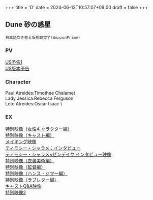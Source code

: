 +++
title = 'D'
date = 2024-06-13T10:57:07+09:00
draft = false
+++

## Dune 砂の惑星
```
日本語吹き替え版視聴完了(AmazonPrime)
```
### PV
[US予告1](https://youtu.be/npl8ogM704A)\
[US版本予告](https://youtu.be/ZSYVnsyFqHA)

### Character
Paul Atreides:Timothee Chalamet\
Lady Jessica:Rebecca Ferguson\
Leto Atreides:Oscar Isaac \
### EX
[特別映像（女性キャラクター編）](https://youtu.be/UGcBV_nm5ks)\
[特別映像（キャスト編）](https://youtu.be/Qt6V2PW0Kcc)\
[メイキング映像](https://youtu.be/6JuSUAh-vGU)\
[ティモシー・シャラメ：インタビュー](https://youtu.be/57L49TlolE8)\
[ティモシー・シャラメ×ゼンデイヤ インタビュー映像](https://youtu.be/odVcAFzh8vU)\
[特別映像（衣装美術編）](https://youtu.be/iLJt2mQQgK8)\
[特別映像（監督編）](https://youtu.be/nIRwWHifSck)\
[特別映像（ハンス・ジマー編）](https://youtu.be/HojlgV7Yp40)\
[特別映像（ラブレター編）](https://youtu.be/B57iy2QrFPc)\
[キャストQ&A映像](https://youtu.be/YOSy2gqoIdM)\
[特別映像2](https://youtu.be/fFSO1PXi5XU)

